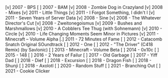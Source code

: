 [v] 2007 - BPS
[ ] 2007 - BAM
[v] 2008 - Zombie Dog in Crazyland
[v] 2008 - Mixes
[v] 2011 - Little Things
[v] 2011 - I Forgot Something, I didn't I
[v] 2011 - Seven Years of Server Data
[v] 2008 - Sine
[v] 2008 - The Whatever Director's Cut
[v] 2008 - Zweitonegoismus
[v] 2009 - Bushes and Marshmallows
[v] 2010 - A Cobblers Tee Thug (with Sohnemann)
[v] 2010 - Circle
[v] 2010 - Life Changing Moments Seem Minor in Pictures
[v] 2011 - Minecraft – Volume Alpha
[.] 2011 - 72 Minutes of Fame
[ ] 2012 - Catacomb Snatch Original SOundtrack
[ ] 2012 - One
[ ] 2012 - "The Driver" (C418 Remix) (by Savlonic)
[ ] 2013 - Minecraft – Volume Beta
[ ] 2014 - 0x10c
[ ] 2015 - 148
[ ] 2016 - 2 Years of Failur
[ ] 2017 - Old Garbage
[ ] 2017 - Yiff Dad
[ ] 2018 - Dief
[ ] 2018 - Excursion
[ ] 2018 - Dragon Fish
[ ] 2018 - Shunji
[ ] 2018 - Axolotl
[ ] 2020 - Random Stuff
[ ] 2021 - Branching Out
[ ] 2021 - Cookie Clicker